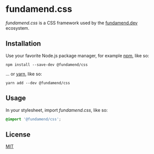# fundamend.css

_fundamend.css_ is a CSS framework used by the [fundamend.dev] ecosystem.

## Installation

Use your favorite Node.js package manager, for example [npm], like so:

    npm install --save-dev @fundamend/css

... or [yarn], like so:

    yarn add --dev @fundamend/css

## Usage

In your stylesheet, import _fundamend.css_, like so:

```css
@import '@fundamend/css';
```

## License

[MIT]

[fundamend.dev]: https://fundamend.dev
[mit]: https://choosealicense.com/licenses/mit/
[npm]: https://www.npmjs.com/
[yarn]: https://yarnpkg.com/
